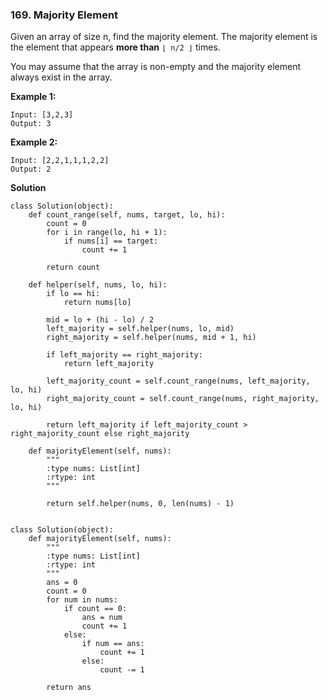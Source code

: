 ### 169. Majority Element

Given an array of size n, find the majority element. The majority element is the element that appears **more than** `⌊ n/2 ⌋` times.

You may assume that the array is non-empty and the majority element always exist in the array.

**Example 1:**
```
Input: [3,2,3]
Output: 3
```

**Example 2:**
```
Input: [2,2,1,1,1,2,2]
Output: 2
```

**Solution**
```
class Solution(object):
    def count_range(self, nums, target, lo, hi):
        count = 0
        for i in range(lo, hi + 1):
            if nums[i] == target:
                count += 1
        
        return count
    
    def helper(self, nums, lo, hi):
        if lo == hi:
            return nums[lo]

        mid = lo + (hi - lo) / 2
        left_majority = self.helper(nums, lo, mid)
        right_majority = self.helper(nums, mid + 1, hi)

        if left_majority == right_majority:
            return left_majority
        
        left_majority_count = self.count_range(nums, left_majority, lo, hi)
        right_majority_count = self.count_range(nums, right_majority, lo, hi)

        return left_majority if left_majority_count > right_majority_count else right_majority

    def majorityElement(self, nums):
        """
        :type nums: List[int]
        :rtype: int
        """

        return self.helper(nums, 0, len(nums) - 1)


class Solution(object):
    def majorityElement(self, nums):
        """
        :type nums: List[int]
        :rtype: int
        """
        ans = 0
        count = 0
        for num in nums:
            if count == 0:
                ans = num
                count += 1
            else:
                if num == ans:
                    count += 1
                else:
                    count -= 1
        
        return ans
```